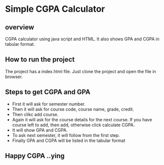 # Simple CGPA Calculator
## overview
CGPA calculator using java script and HTML.
It also shows GPA and CGPA in tabular format.

## How to run the project
The project has a index.html file.
Just clone the project and open the file in browser.

## Steps to get CGPA and GPA
- First it will ask for semester number.
- Then it will ask for course code, course name, grade, credit.
- Then clikc add course.
- Again it will ask for the course details for the next course. If you have course left to add, then add, otherwise click calculate CGPA.
- It will show GPA and CGPA.
- To ask next semester, it will follow from the first step.
- Finally GPA and CGPA will be listed in the tabular format

## **Happy CGPA ..ying**

